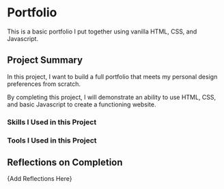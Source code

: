 # Portfolio
This is a basic portfolio I put together using vanilla HTML, CSS, and Javascript.

## Project Summary

In this project, I want to build a full portfolio that meets my personal design preferences from scratch.

By completing this project, I will demonstrate an ability to use HTML, CSS, and basic Javascript to create a functioning website.

### Skills I Used in this Project

### Tools I Used in this Project

## Reflections on Completion

{Add Reflections Here}
